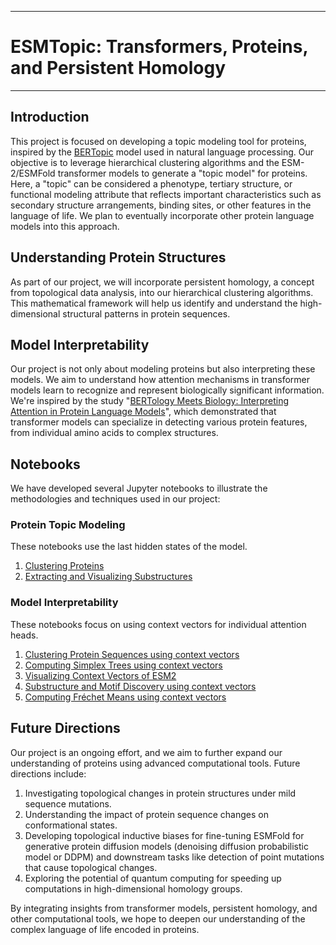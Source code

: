 
---

# ESMTopic: Transformers, Proteins, and Persistent Homology

---

## Introduction

This project is focused on developing a topic modeling tool for proteins, inspired by the [BERTopic](https://maartengr.github.io/BERTopic/index.html) model used in natural language processing. Our objective is to leverage hierarchical clustering algorithms and the ESM-2/ESMFold transformer models to generate a "topic model" for proteins. Here, a "topic" can be considered a phenotype, tertiary structure, or functional modeling attribute that reflects important characteristics such as secondary structure arrangements, binding sites, or other features in the language of life. We plan to eventually incorporate other protein language models into this approach.

## Understanding Protein Structures

As part of our project, we will incorporate persistent homology, a concept from topological data analysis, into our hierarchical clustering algorithms. This mathematical framework will help us identify and understand the high-dimensional structural patterns in protein sequences.

## Model Interpretability

Our project is not only about modeling proteins but also interpreting these models. We aim to understand how attention mechanisms in transformer models learn to recognize and represent biologically significant information. We're inspired by the study "[BERTology Meets Biology: Interpreting Attention in Protein Language Models](https://arxiv.org/abs/2006.15222)", which demonstrated that transformer models can specialize in detecting various protein features, from individual amino acids to complex structures.

## Notebooks

We have developed several Jupyter notebooks to illustrate the methodologies and techniques used in our project:

### Protein Topic Modeling
These notebooks use the last hidden states of the model. 

1. [Clustering Proteins](https://github.com/Amelie-Schreiber/transformers_proteins_and_persistent_homology/blob/main/clustering_esm2_pipeline.ipynb)
2. [Extracting and Visualizing Substructures](https://github.com/Amelie-Schreiber/transformers_proteins_and_persistent_homology/blob/main/extracting_substructures_esm2.ipynb)

### Model Interpretability
These notebooks focus on using context vectors for individual attention heads. 

1. [Clustering Protein Sequences using context vectors](https://github.com/Amelie-Schreiber/transformers_proteins_and_persistent_homology/blob/main/esm_2_clustering.ipynb)
2. [Computing Simplex Trees using context vectors](https://github.com/Amelie-Schreiber/transformers_proteins_and_persistent_homology/blob/main/simplex_trees_esm2.ipynb)
3. [Visualizing Context Vectors of ESM2](https://github.com/Amelie-Schreiber/transformers_proteins_and_persistent_homology/blob/main/esm_2_visualization.ipynb)
4. [Substructure and Motif Discovery using context vectors](https://github.com/Amelie-Schreiber/transformers_proteins_and_persistent_homology/blob/main/extracting_motifs_esm_2.ipynb)
5. [Computing Fréchet Means using context vectors](https://github.com/Amelie-Schreiber/transformers_proteins_and_persistent_homology/blob/main/frechet_mean_ph_diagrams_esm_2.ipynb)

## Future Directions

Our project is an ongoing effort, and we aim to further expand our understanding of proteins using advanced computational tools. Future directions include:

1. Investigating topological changes in protein structures under mild sequence mutations.
2. Understanding the impact of protein sequence changes on conformational states.
3. Developing topological inductive biases for fine-tuning ESMFold for generative protein diffusion models (denoising diffusion probabilistic model or DDPM) and downstream tasks like detection of point mutations that cause topological changes. 
4. Exploring the potential of quantum computing for speeding up computations in high-dimensional homology groups.

By integrating insights from transformer models, persistent homology, and other computational tools, we hope to deepen our understanding of the complex language of life encoded in proteins.






